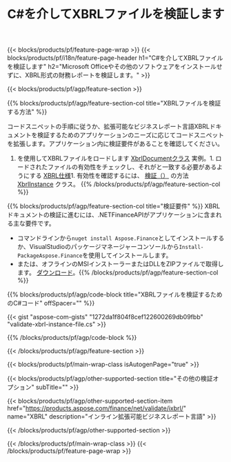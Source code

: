 ﻿---
title: C#を介してXBRLファイルを検証します
description: XBRLファイル検証のサンプルコード。 APIサンプルコードを使用して、.NETベースのアプリケーション内のバッチXBRLファイルを検証します。 
url: /ja/net/validate/xbrl/
family: finance
platformtag: net
feature: validate
informat: XBRL
outformat: 
otherformats: 
---
{{< blocks/products/pf/feature-page-wrap >}}
{{< blocks/products/pf/i18n/feature-page-header h1="C#を介してXBRLファイルを検証します" h2="Microsoft Officeやその他のソフトウェアをインストールせずに、XBRL形式の財務レポートを検証します。" >}}

{{< blocks/products/pf/agp/feature-section >}}

{{% blocks/products/pf/agp/feature-section-col title="XBRLファイルを検証する方法" %}}

コードスニペットの手順に従うか、拡張可能なビジネスレポート言語XBRLドキュメントを検証するためのアプリケーションのニーズに応じてコードスニペットを拡張します。アプリケーション内に検証要件があることを確認してください。

1. を使用してXBRLファイルをロードします [XbrlDocumentクラス](https://apireference.aspose.com/finance/net/aspose.finance.xbrl/xbrldocument) 実例。1. ロードされたファイルの有効性をチェックし、それがと一致する必要があるようにする [XBRL仕様](http://www.xbrl.org/specification/inlinexbrl-part1/rec-2013-11-18/inlinexbrl-part1-rec-2013-11-18.html)1. 有効性を確認するには、 [検証（）](https://apireference.aspose.com/finance/net/aspose.finance.xbrl/xbrlinstance/methods/validate) の方法 [XbrlInstance](https://apireference.aspose.com/finance/net/aspose.finance.xbrl/xbrlinstance) クラス。
{{% /blocks/products/pf/agp/feature-section-col %}}

{{% blocks/products/pf/agp/feature-section-col title="検証要件" %}}
XBRLドキュメントの検証に進むには、.NETFinanceAPIがアプリケーションに含まれる主な要件です。 
- コマンドラインから```nuget install Aspose.Finance```としてインストールするか、VisualStudioのパッケージマネージャーコンソールから```Install-PackageAspose.Finance```を使用してインストールします。
- または、オフラインのMSIインストーラーまたはDLLをZIPファイルで取得します。 [ダウンロード](https://downloads.aspose.com/finance/net)。{{% /blocks/products/pf/agp/feature-section-col %}}

{{% blocks/products/pf/agp/code-block title="XBRLファイルを検証するためのC#コード" offSpacer="" %}}

{{< gist "aspose-com-gists" "1272da1f804f8cef122600269db09fbb" "validate-xbrl-instance-file.cs" >}}

{{% /blocks/products/pf/agp/code-block %}}

{{< /blocks/products/pf/agp/feature-section >}}

{{< blocks/products/pf/main-wrap-class isAutogenPage="true" >}}

{{< blocks/products/pf/agp/other-supported-section title="その他の検証オプション" subTitle="" >}}

{{< blocks/products/pf/agp/other-supported-section-item href="https://products.aspose.com/finance/net/validate/ixbrl/" name="XBRL" description="インライン拡張可能ビジネスレポート言語" >}}

{{< /blocks/products/pf/agp/other-supported-section >}}

{{< /blocks/products/pf/main-wrap-class >}}
{{< /blocks/products/pf/feature-page-wrap >}}